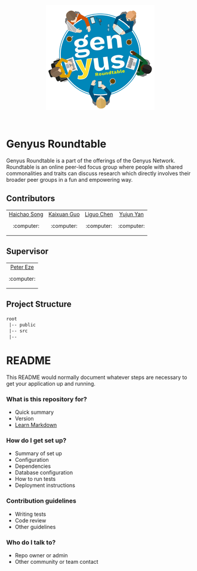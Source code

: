 
<p align="center">
    <img src="genyus-Roundtable-readme.png" alt="genyus roundtable logo">
</p>
<br>

# Genyus Roundtable

Genyus Roundtable is a part of the offerings of the Genyus Network. Roundtable is an online peer-led focus group where people with shared commonalities and traits can discuss research which directly involves their broader peer groups in a fun and empowering way.

## Contributors

<table>
    <tr>
        <td align="center">
            <a href="https://bitbucket.cis.unimelb.edu.au:8445/plugins/servlet/user-contributions/haichaos?view=summary">Haichao Song</a>
            <br>
            <p align="center">:computer:</p>
        </td>
        <td align="center">
            <a href="https://bitbucket.cis.unimelb.edu.au:8445/plugins/servlet/user-contributions/kaixuang?view=summary">Kaixuan Guo</a>
            <br>
            <p align="center">:computer:</p>
        </td>
        <td align="center">
            <a href="https://bitbucket.cis.unimelb.edu.au:8445/plugins/servlet/user-contributions/liguoc?view=summary">Liguo Chen</a>
            <br>
            <p align="center">:computer:</p>
        </td>
        <td align="center">
            <a href="https://bitbucket.cis.unimelb.edu.au:8445/plugins/servlet/user-contributions/yujuny?view=summary">Yujun Yan</a>
            <br>
            <p align="center">:computer:</p>
        </td>
    </tr>
</table>

## Supervisor

<table>
    <tr>
        <td align="center">
            <a href="https://bitbucket.cis.unimelb.edu.au:8445/projects/SWEN900142020WSECHIDNA/repos/swen90014-2020-ws-echidna/browse">Peter Eze</a>
            <br>
            <p align="center">:computer:</p>
        </td>
    </tr>
</table>

## Project Structure
```
root
 |-- public
 |-- src
 |-- 

```


# README #

This README would normally document whatever steps are necessary to get your application up and running.

### What is this repository for? ###

* Quick summary
* Version
* [Learn Markdown](https://bitbucket.org/tutorials/markdowndemo)

### How do I get set up? ###

* Summary of set up
* Configuration
* Dependencies
* Database configuration
* How to run tests
* Deployment instructions

### Contribution guidelines ###

* Writing tests
* Code review
* Other guidelines

### Who do I talk to? ###

* Repo owner or admin
* Other community or team contact
